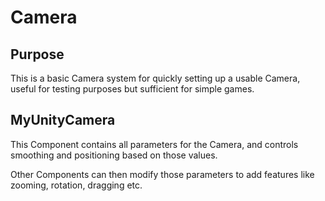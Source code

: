 # Camera

## Purpose

This is a basic Camera system for quickly setting up a usable Camera, useful for testing purposes but sufficient for simple games.

## MyUnityCamera

This Component contains all parameters for the Camera, and controls smoothing and positioning based on those values.

Other Components can then modify those parameters to add features like zooming, rotation, dragging etc.
